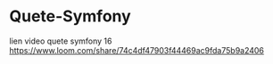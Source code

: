 # Quete-Symfony
lien video quete symfony 16
https://www.loom.com/share/74c4df47903f44469ac9fda75b9a2406
